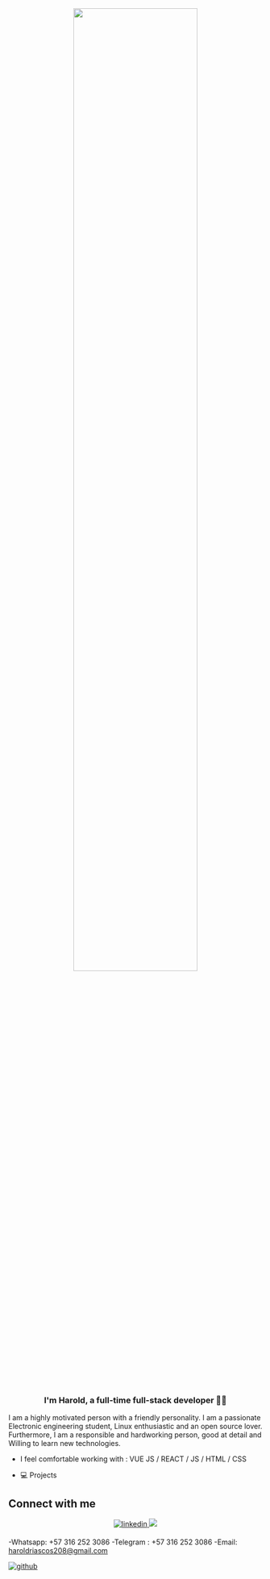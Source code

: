 <div align="center">
<img src="https://rishavanand.github.io/static/images/greetings.gif" align="center" style="width: 70%" />
</div>  

### <div align="center">I'm Harold, a full-time full-stack  developer 👨‍💻 </div>  

I am a highly motivated person with a friendly personality. I am a passionate Electronic engineering student,  Linux enthusiastic and an open source lover. Furthermore, I am a responsible and hardworking person, good at detail and Willing to learn new technologies.

-  I feel comfortable working with :
VUE JS / REACT / JS / HTML / CSS


-  💻 Projects

## Connect with me  
<div align="center">
<a href="www.linkedin.com/in/harold-andres-riascos-manyoma-980748238" target="_blank">
<img src=https://img.shields.io/badge/linkedin-%231E77B5.svg?&style=for-the-badge&logo=linkedin&logoColor=white alt=linkedin style="margin-bottom: 5px;" />
</a>
<a href="www.linkedin.com/in/harold-andres-riascos-manyoma-980748238" target="_blank">
<img src=https://img.shields.io/badge/Gmail-D14836?style=for-the-badge&logo=gmail&logoColor=white/>
</a> 
</div> 

-Whatsapp: +57 316 252 3086
-Telegram : +57 316 252 3086
-Email: haroldriascos208@gmail.com

<a href="https://github.com/rishavanand" target="_blank">
<img src=https://img.shields.io/badge/github-%2324292e.svg?&style=for-the-badge&logo=github&logoColor=white alt=github style="margin-bottom: 5px;" />
</a>

<!---
Larryc8/Larryc8 is a ✨ special ✨ repository because its `README.md` (this file) appears on your GitHub profile.
You can click the Preview link to take a look at your changes.
--->


